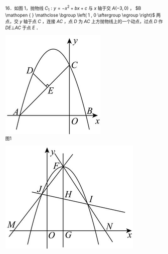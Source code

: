 16．如图 1，抛物线 $C _ { 1 } : y = - x ^ { 2 } + b x + c$ 与 $x$ 轴于交 $A \left( - 3 , 0 \right)$ ， $B \mathopen { } \mathclose \bgroup \left( 1 , 0 \aftergroup \egroup \right)$ 两点，交 $y$ 轴于点 $C$ ，连接 $A C$ ，点 $D$ 为 $A C$ 上方抛物线上的一个动点，过点 $D$ 作 $D E \bot A C$ 于点 $E$ ．

![](<../../qs_image_DB/专题3-1_二次函数中的10类定值、定点问题（解析版）/8f36c2c0110329da24b50017d9f93f9307e3d7476a70b9b99e8a058733f8c1d1.jpg>)  
图1

![](<../../qs_image_DB/专题3-1_二次函数中的10类定值、定点问题（解析版）/35a41b8a7ebdcdfa57e8f6dd54e176b657d9bd86505714f5250a880c9dae2628.jpg>)  
